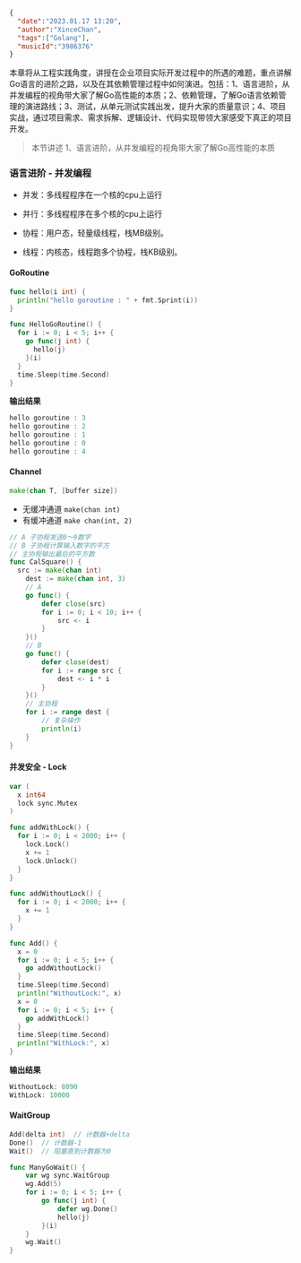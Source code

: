 ```json
{
  "date":"2023.01.17 13:20",
  "author":"XinceChan",
  "tags":["Golang"],
  "musicId":"3986376"
}
```

本章将从工程实践角度，讲授在企业项目实际开发过程中的所遇的难题，重点讲解Go语言的进阶之路，以及在其依赖管理过程中如何演进。包括：1、语言进阶，从并发编程的视角带大家了解Go高性能的本质；2、依赖管理，了解Go语言依赖管理的演进路线；3、测试，从单元测试实践出发，提升大家的质量意识；4、项目实战，通过项目需求、需求拆解、逻辑设计、代码实现带领大家感受下真正的项目开发。

>本节讲述 1、语言进阶，从并发编程的视角带大家了解Go高性能的本质

### 语言进阶 - 并发编程

- 并发：多线程程序在一个核的cpu上运行

- 并行：多线程程序在多个核的cpu上运行

- 协程：用户态，轻量级线程，栈MB级别。
- 线程：内核态，线程跑多个协程，栈KB级别。

#### GoRoutine

```go
func hello(i int) {
  println("hello goroutine : " + fmt.Sprint(i))
}

func HelloGoRoutine() {
  for i := 0; i < 5; i++ {
    go func(j int) {
      hello(j)
    }(i)
  }
  time.Sleep(time.Second)
}
```

**输出结果**

```go
hello goroutine : 3
hello goroutine : 2
hello goroutine : 1
hello goroutine : 0
hello goroutine : 4
```

#### Channel

```go
make(chan T, [buffer size])
```

- 无缓冲通道  `make(chan int)`
- 有缓冲通道  `make chan(int, 2)`

```go
// A 子协程发送0～9数字
// B 子协程计算输入数字的平方
// 主协程输出最后的平方数
func CalSquare() {
  src := make(chan int)
	dest := make(chan int, 3)
	// A
	go func() {
		defer close(src)
		for i := 0; i < 10; i++ {
			src <- i
		}
	}()
	// B
	go func() {
		defer close(dest)
		for i := range src {
			dest <- i * i
		}
	}()
	// 主协程
	for i := range dest {
		// 复杂操作
		println(i)
	}
}
```

#### 并发安全 - Lock

```go
var (
  x int64
  lock sync.Mutex
)

func addWithLock() {
  for i := 0; i < 2000; i++ {
    lock.Lock()
    x += 1
    lock.Unlock()
  }
}

func addWithoutLock() {
  for i := 0; i < 2000; i++ {
    x += 1
  }
}

func Add() {
  x = 0
  for i := 0; i < 5; i++ {
    go addWithoutLock()
  }
  time.Sleep(time.Second)
  println("WithoutLock:", x)
  x = 0
  for i := 0; i < 5; i++ {
    go addWithLock()
  }
  time.Sleep(time.Second)
  println("WithLock:", x)
}
```

**输出结果**

```go
WithoutLock: 8090
WithLock: 10000
```

#### WaitGroup

```go
Add(delta int)  // 计数器+delta
Done()  // 计数器-1
Wait()  // 阻塞直到计数器为0
```

```go	
func ManyGoWait() {
	var wg sync.WaitGroup
	wg.Add(5)
	for i := 0; i < 5; i++ {
		go func(j int) {
			defer wg.Done()
			hello(j)
		}(i)
	}
	wg.Wait()
}
```

